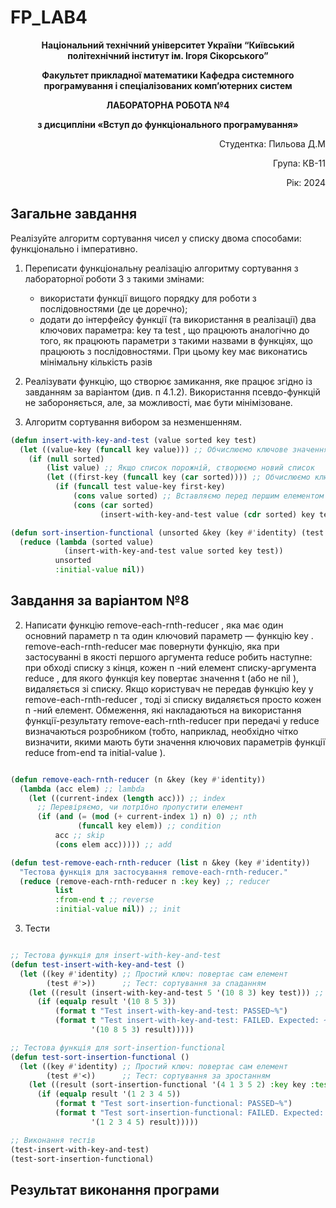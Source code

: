 # FP_LAB4
<p align="center"><b>Національний технічний університет України “Київський політехнічний інститут ім. Ігоря Сікорського”</b></p>
<p align="center"><b>Факультет прикладної математики Кафедра системного програмування і спеціалізованих комп’ютерних систем</b></p>
<p align="center"><b>ЛАБОРАТОРНА РОБОТА №4</b></p>
<p align="center"><b>з дисципліни «Вступ до функціонального програмування»</b></p>

<div align="right">
    <p>Студентка: Пильова Д.М</p>
    <p>Група: КВ-11</p>
    <p>Рік: 2024</p>
</div>

## Загальне завдання

Реалізуйте алгоритм сортування чисел у списку двома способами: функціонально і імперативно. 
1. Переписати функціональну реалізацію алгоритму сортування з лабораторної роботи 3 з такими змінами:
	- використати функції вищого порядку для роботи з послідовностями (де це доречно);
	- додати до інтерфейсу функції (та використання в реалізації) два ключових параметра: key та test , що працюють аналогічно до того, як працюють параметри з такими назвами в функціях, що працюють з послідовностями. При цьому key має виконатись мінімальну кількість разів
2. Реалізувати функцію, що створює замикання, яке працює згідно із завданням за варіантом (див. п 4.1.2). Використання псевдо-функцій не забороняється, але, за можливості, має бути мінімізоване.

1. Алгоритм сортування вибором за незменшенням.

```lisp
(defun insert-with-key-and-test (value sorted key test)
  (let ((value-key (funcall key value))) ;; Обчислюємо ключове значення для елемента
    (if (null sorted)
        (list value) ;; Якщо список порожній, створюємо новий список
        (let ((first-key (funcall key (car sorted)))) ;; Обчислюємо ключове значення першого елемента
          (if (funcall test value-key first-key)
              (cons value sorted) ;; Вставляємо перед першим елементом
              (cons (car sorted)
                    (insert-with-key-and-test value (cdr sorted) key test))))))) ;; Рекурсивний виклик для решти списку

(defun sort-insertion-functional (unsorted &key (key #'identity) (test #'<))
  (reduce (lambda (sorted value)
            (insert-with-key-and-test value sorted key test))
          unsorted
          :initial-value nil))


```
## Завдання за варіантом №8
2. Написати функцію remove-each-rnth-reducer , яка має один основний параметр n та
один ключовий параметр — функцію key . remove-each-rnth-reducer має повернути
функцію, яка при застосуванні в якості першого аргумента reduce робить наступне: при
обході списку з кінця, кожен n -ний елемент списку-аргумента reduce , для якого
функція key повертає значення t (або не nil ), видаляється зі списку. Якщо
користувач не передав функцію key у remove-each-rnth-reducer , тоді зі списку
видаляється просто кожен n -ний елемент. Обмеження, які накладаються на
використання функції-результату remove-each-rnth-reducer при передачі у reduce
визначаються розробником (тобто, наприклад, необхідно чітко визначити, якими мають
бути значення ключових параметрів функції reduce from-end та initial-value ).

```lisp

(defun remove-each-rnth-reducer (n &key (key #'identity))
  (lambda (acc elem) ;; lambda
    (let ((current-index (length acc))) ;; index
      ;; Перевіряємо, чи потрібно пропустити елемент
      (if (and (= (mod (+ current-index 1) n) 0) ;; nth
               (funcall key elem)) ;; condition
          acc ;; skip
          (cons elem acc))))) ;; add

(defun test-remove-each-rnth-reducer (list n &key (key #'identity))
  "Тестова функція для застосування remove-each-rnth-reducer."
  (reduce (remove-each-rnth-reducer n :key key) ;; reducer
          list
          :from-end t ;; reverse
          :initial-value nil)) ;; init


```

3. Тести

```lisp

;; Тестова функція для insert-with-key-and-test
(defun test-insert-with-key-and-test ()
  (let ((key #'identity) ;; Простий ключ: повертає сам елемент
        (test #'>))      ;; Тест: сортування за спаданням
    (let ((result (insert-with-key-and-test 5 '(10 8 3) key test))) ;; Вставляємо 5 у список
      (if (equalp result '(10 8 5 3))
          (format t "Test insert-with-key-and-test: PASSED~%")
          (format t "Test insert-with-key-and-test: FAILED. Expected: ~A, Got: ~A~%"
                  '(10 8 5 3) result)))))

;; Тестова функція для sort-insertion-functional
(defun test-sort-insertion-functional ()
  (let ((key #'identity) ;; Простий ключ: повертає сам елемент
        (test #'<))      ;; Тест: сортування за зростанням
    (let ((result (sort-insertion-functional '(4 1 3 5 2) :key key :test test)))
      (if (equalp result '(1 2 3 4 5))
          (format t "Test sort-insertion-functional: PASSED~%")
          (format t "Test sort-insertion-functional: FAILED. Expected: ~A, Got: ~A~%"
                  '(1 2 3 4 5) result)))))

;; Виконання тестів
(test-insert-with-key-and-test)
(test-sort-insertion-functional)

```

## Результат виконання програми

```

```
